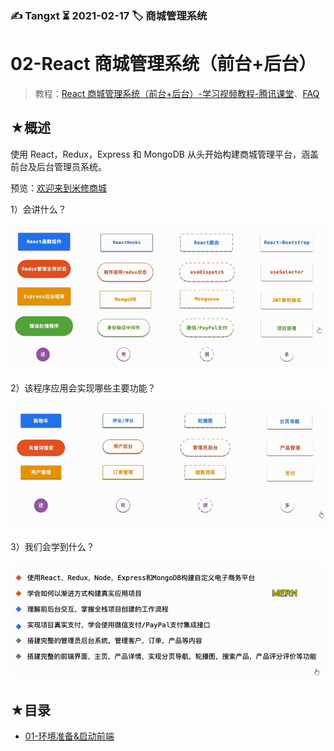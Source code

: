 ### ✍️ Tangxt ⏳ 2021-02-17 🏷️ 商城管理系统

# 02-React 商城管理系统（前台+后台）

> 教程：[React 商城管理系统（前台+后台）-学习视频教程-腾讯课堂](https://ke.qq.com/course/3135233)、[FAQ](./faq.md)

## ★概述

使用 React，Redux，Express 和 MongoDB 从头开始构建商城管理平台，涵盖前台及后台管理员系统。

预览：[欢迎来到米修商城](http://ms-mobileshop.herokuapp.com/)

1）会讲什么？

![讲解内容](assets/img/2021-02-17-17-20-31.png)

2）该程序应用会实现哪些主要功能？

![实现主要功能](assets/img/2021-02-17-17-22-53.png)

3）我们会学到什么？

![学到什么](assets/img/2021-02-17-17-24-32.png)

## ★目录

- [01-环境准备&启动前端](./01.md)

